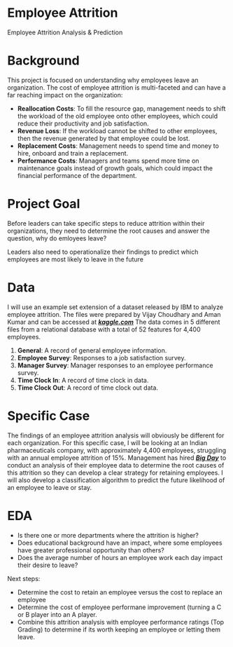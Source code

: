 # Employee Attrition

Employee Attrition Analysis &amp; Prediction

# Background

This project is focused on understanding why employees leave an organization.  The cost of employee attrition is multi-faceted and can have a far reaching impact on the organization: 

* **Reallocation Costs**: To fill the resource gap, management needs to shift the workload of the old employee onto other employees, which could reduce their productivity and job satisfaction.
* **Revenue Loss**: If the workload cannot be shifted to other employees, then the revenue generated by that employee could be lost.
* **Replacement Costs**: Management needs to spend time and money to hire, onboard and train a replacement.  
* **Performance Costs**: Managers and teams spend more time on maintenance goals instead of growth goals, which could impact the financial performance of the department.

# Project Goal

Before leaders can take specific steps to reduce attrition within their organizations, they need to determine the root causes and answer the question, why do emloyees leave?

Leaders also need to operationalize their findings to predict which employees are most likely to leave in the future

# Data

I will use an example set extension of a dataset released by IBM to analyze employee attrition.  The files were prepared by Vijay Choudhary and Aman Kumar and can be accessed at <a href="https://www.kaggle.com/vjchoudhary7/hr-analytics-case-study" target="_blank">***kaggle.com***</a>  The data comes in 5 different files from a relational database with a total of 52 features for 4,400 employees.
1. **General**: A record of general employee information.
2. **Employee Survey**: Responses to a job satisfaction survey.
3. **Manager Survey**: Manager responses to an employee performance survey.
4. **Time Clock In**: A record of time clock in data.
5. **Time Clock Out**: A record of time clock out data.

# Specific Case

The findings of an employee attrition analysis will obviously be different for each organization.  For this specific case, I will be looking at an Indian pharmaceuticals company, with approximately 4,400 employees, struggling with an annual employee attrition of 15%.  Management has hired <a href="http://www.bigday.ai" target="_blank">***Big Day***</a> to conduct an analysis of their employee data to determine the root causes of this attrition so they can develop a clear strategy for retaining employees.  I will also develop a classification algorithm to predict the future likelihood of an employee to leave or stay.

# EDA

  *   Is there one or more departments where the attrition is higher?
  *   Does educational background have an impact, where some employees have greater professional opportunity than others?
  *   Does the average number of hours an employee work each day impact their desire to leave?
  
  Next steps: 
*  Determine the cost to retain an employee versus the cost to replace an employee
*  Determine the cost of employee performane improvement (turning a C or B player into an A player.
*  Combine this attrition analysis with employee performance ratings (Top Grading) to determine if its worth keeping an employee or letting them leave.

